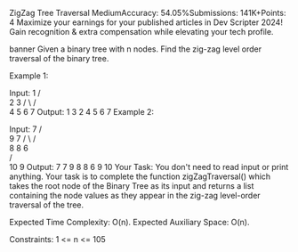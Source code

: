 ZigZag Tree Traversal
MediumAccuracy: 54.05%Submissions: 141K+Points: 4
Maximize your earnings for your published articles in Dev Scripter 2024! Gain recognition & extra compensation while elevating your tech profile.

banner
Given a binary tree with n nodes. Find the zig-zag level order traversal of the binary tree.

Example 1:

Input:
        1
      /   \
     2    3
    / \    /   \
   4   5 6   7
Output:
1 3 2 4 5 6 7
Example 2:

Input:
           7
        /     \
       9      7
     /  \      /   
    8   8  6     
   /  \
  10  9 
Output:
7 7 9 8 8 6 9 10 
Your Task:
You don't need to read input or print anything. Your task is to complete the function zigZagTraversal() which takes the root node of the Binary Tree as its input and returns a list containing the node values as they appear in the zig-zag level-order traversal of the tree.

Expected Time Complexity: O(n).
Expected Auxiliary Space: O(n).

Constraints:
1 <= n <= 105

